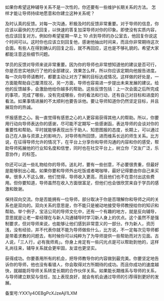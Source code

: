 如果你希望这种辅导关系不是一次性的，你还要有一些维护长期关系的方法。 怎样才能让导师持续地愿意和你建立这种关系呢？

及时认真的反馈。对每一次沟通，积极及时的反馈非常重要。对于导师的信息，你应该以最快的方式回复，以快速的答复加深导师对你的印象。即使没有实质内容，也应该回复对方。例如你希望星期一早上 10 点到导师的办公室去，他回复你说这个时间可以。这时你也应该立刻回复他，感谢他抽出时间来，而且你非常期待这次会面。有些人在得到确认的回复之后，就不再回应，这也是不够礼貌的。希望大家都能注意这些细节问题。

学员的反馈对导师来说非常重要。因为你的导师也非常想知道他的建议是否可行，你是否忠实地执行了他的全部建议，效果怎么样，所以你应该定期向他报告进度。每一次向导师请教时，都要主动让对方了解的目标达成情况。这样做的好处是，一方面能帮助自己厘清现况，另一方面，导师也容易进一步提出未来发展的建议。给他的反馈越多，会激励他给你越多的帮助。这些反馈包括：上一次会面之后所完成的事项，完成了哪些，没有完成哪些，你的看法和行动，还有自己对目标和进度的看法。如果事情进展的不太顺利也要告诉他。要让导师知道你仍然坚定目标，并且展现你的热诚。

怀报感恩之心。我一直觉得有感恩之心的人更容易获得其他人的帮助。所以，你要用行动向导师表达你的感谢，尽可能不定期写一些感谢函，表达导师的会谈对你的重要性和帮助。平时就能够表现出乐于助人、知恩图报的态度，长期上，可以通过自己在人脉与资源上的影响力，对导师有所回馈，进而维系长远的师生关系。比方说，在征得导师允许的情况下，在平台上分享你和导师沟通的内容和你的感受，帮助导师拓展他的行业知名度和信誉，同时也在社交平台上，树立你「交友广泛，乐意协作」的标签。

你还可以送一些礼物给你的导师。送礼时，要有一些创意，不必要很贵重，但最好是能够别出心裁。如果你要和导师外出吃饭或者喝咖啡，最好记得要由你自己来买单。很多人不这么做，他们觉得，导师收入更高，而且他们也不在意付出这些费用。但你要知道，导师虽然在收入方面很富足，但他们也会很欣赏来自于学员的感激和致谢。

保持双向交流。你是否能拥有一位导师，部分取决于你是否理解你和导师之间的关系也是双向的。双向关系的意思是，你不能只是被动地接受导师教授给你的知识和帮助。举个例子，宝洁公司的导师文化中，还有一个有趣的地方，就是反向辅导，意思就是让老一辈经理在与新人沟通辅导时学习新人身上的优点。这个虽然不是强制要求，但对导师来说，也能够让他们感到非常意义的一部分。作为新人，资历浅，没有经验，并不代表你就不能为导师做些什么，比方说，不一定每次见导师都是带着求教的问题去，有时候你可以纯粹为了为导师提供一些帮助而对方见面。古人说，「三人行，必有我师焉」。你身上肯定有一些闪光点是可以帮助到他的，这样礼尚往来，辅导关系就会更牢固，友谊也更坚实。

获得成功。你要善用所有的机会，把导师教导你的内容做到最完美。你要坚定地告诉你的导师，他也没有看错人，你会取得对方所期待的成功。而且你成功的速度越快，就越能将导师关系转变长期的合作伙伴关系。如果能长期维系与导师的关系，与导师建立默契与信任，加上表现良好，就会有机会通过导师的引荐得到更好的发展。

备案号:YXX1y4OEBgPcXJzeAjI1LXM